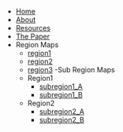 <!-- docs/_sidebar.md -->

- [Home](/)
- [About](about.md)
- [Resources](resources.md)
- [The Paper](the_paper.md)
- Region Maps
    * [region1](region_maps/region1.md)
    * [region2](region_maps/region2.md)
    * [region3](region_maps/region3.md)
-Sub Region Maps
    - Region1
        * [subregion1_A](region_maps/region1/subregion1_A.md)
        * [subregion1_B](region_maps/region1/subregion1_B.md)
    - Region2
        * [subregion2_A](region_maps/region2/subregion2_A.md)
        * [subregion2_B](region_maps/region2/subregion2_B.md)
